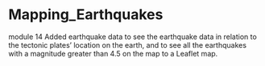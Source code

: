 # Mapping_Earthquakes
module 14
Added earthquake data to see the earthquake data in relation to the tectonic plates’ location on the earth, and to see all the earthquakes with a magnitude greater than 4.5 on the map to a Leaflet map.
